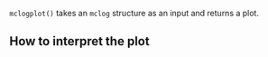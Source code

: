 `mclogplot()` takes an `mclog` structure as an input and returns a plot.

## How to interpret the plot
